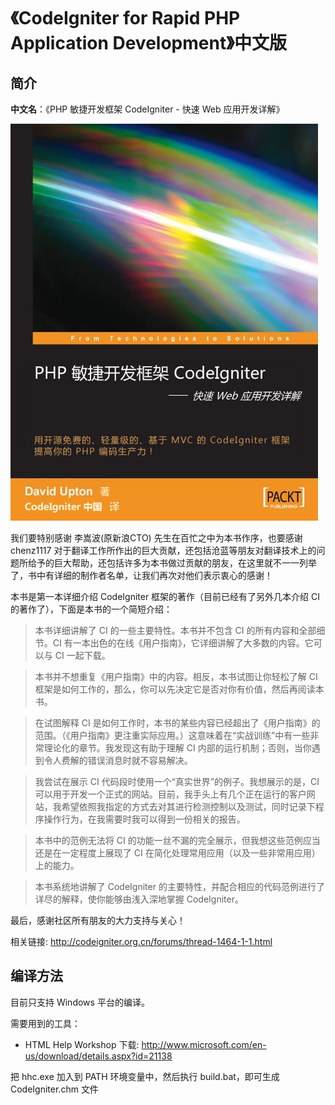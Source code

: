 《CodeIgniter for Rapid PHP Application Development》中文版
=================================

简介
---------------------------------
**中文名**：《PHP 敏捷开发框架 CodeIgniter - 快速 Web 应用开发详解》

![image](images/CodeIgniter_cover.jpg)

我们要特别感谢 李嵩波(原新浪CTO) 先生在百忙之中为本书作序，也要感谢 chenz1117 对于翻译工作所作出的巨大贡献，还包括沧蓝等朋友对翻译技术上的问题所给予的巨大帮助，还包括许多为本书做过贡献的朋友，在这里就不一一列举了，书中有详细的制作者名单，让我们再次对他们表示衷心的感谢！

本书是第一本详细介绍 CodeIgniter 框架的著作（目前已经有了另外几本介绍 CI 的著作了），下面是本书的一个简短介绍：

> 本书详细讲解了 CI 的一些主要特性。本书并不包含 CI 的所有内容和全部细节。CI 有一本出色的在线《用户指南》，它详细讲解了大多数的内容。它可以与 CI 一起下载。

> 本书并不想重复《用户指南》中的内容。相反，本书试图让你轻松了解 CI 框架是如何工作的，那么，你可以先决定它是否对你有价值，然后再阅读本书。

> 在试图解释 CI 是如何工作时，本书的某些内容已经超出了《用户指南》的范围。（《用户指南》更注重实际应用。）这意味着在“实战训练”中有一些非常理论化的章节。我发现这有助于理解 CI 内部的运行机制；否则，当你遇到令人费解的错误消息时就不容易解决。

> 我尝试在展示 CI 代码段时使用一个“真实世界”的例子。我想展示的是，CI 可以用于开发一个正式的网站。目前，我手头上有几个正在运行的客户网站，我希望依照我指定的方式去对其进行检测控制以及测试，同时记录下程序操作行为，在我需要时我可以得到一份相关的报告。

> 本书中的范例无法将 CI 的功能一丝不漏的完全展示，但我想这些范例应当还是在一定程度上展现了 CI 在简化处理常用应用（以及一些非常用应用）上的能力。

> 本书系统地讲解了 CodeIgniter 的主要特性，并配合相应的代码范例进行了详尽的解释，使你能够由浅入深地掌握 CodeIgniter。

最后，感谢社区所有朋友的大力支持与关心！

相关链接: http://codeigniter.org.cn/forums/thread-1464-1-1.html

编译方法
---------------------------------
目前只支持 Windows 平台的编译。

需要用到的工具：
* HTML Help Workshop 下载: http://www.microsoft.com/en-us/download/details.aspx?id=21138

把 hhc.exe 加入到 PATH 环境变量中，然后执行 build.bat，即可生成 CodeIgniter.chm 文件
